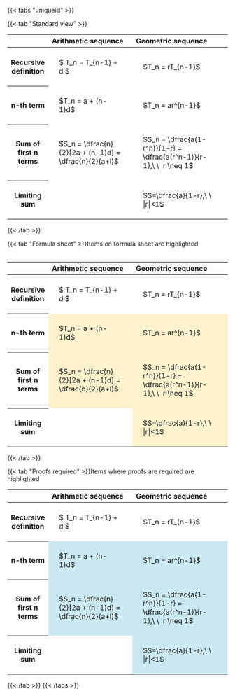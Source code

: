 ---
---

{{< tabs "uniqueid" >}}

{{< tab "Standard view" >}}
<style type="text/css">
#T_e6a6a th.col_heading {
  text-align: left;
  font-size: 1em;
}
#T_e6a6a td {
  text-align: left;
  font-size: 1em;
  padding: 1.5em;
}
#T_e6a6a_row0_col0, #T_e6a6a_row0_col1, #T_e6a6a_row1_col0, #T_e6a6a_row1_col1, #T_e6a6a_row2_col0, #T_e6a6a_row2_col1, #T_e6a6a_row3_col0, #T_e6a6a_row3_col1 {
  width: 400px;
  white-space: pre-wrap;
}
</style>
<table id="T_e6a6a">
  <thead>
    <tr>
      <th class="blank level0" >&nbsp;</th>
      <th id="T_e6a6a_level0_col0" class="col_heading level0 col0" >Arithmetic sequence</th>
      <th id="T_e6a6a_level0_col1" class="col_heading level0 col1" >Geometric sequence</th>
    </tr>
  </thead>
  <tbody>
    <tr>
      <th id="T_e6a6a_level0_row0" class="row_heading level0 row0" >Recursive definition</th>
      <td id="T_e6a6a_row0_col0" class="data row0 col0" >$ T_n = T_{n-1} + d $</td>
      <td id="T_e6a6a_row0_col1" class="data row0 col1" >$T_n = rT_{n-1}$</td>
    </tr>
    <tr>
      <th id="T_e6a6a_level0_row1" class="row_heading level0 row1" >n-th term</th>
      <td id="T_e6a6a_row1_col0" class="data row1 col0" >$T_n = a + (n-1)d$</td>
      <td id="T_e6a6a_row1_col1" class="data row1 col1" >$T_n = ar^{n-1}$</td>
    </tr>
    <tr>
      <th id="T_e6a6a_level0_row2" class="row_heading level0 row2" >Sum of first n terms</th>
      <td id="T_e6a6a_row2_col0" class="data row2 col0" >$S_n = \dfrac{n}{2}[2a + (n-1)d] = \dfrac{n}{2}(a+l)$</td>
      <td id="T_e6a6a_row2_col1" class="data row2 col1" >$S_n = \dfrac{a(1-r^n)}{1-r} = \dfrac{a(r^n-1)}{r-1},\ \  r \neq 1$</td>
    </tr>
    <tr>
      <th id="T_e6a6a_level0_row3" class="row_heading level0 row3" >Limiting sum</th>
      <td id="T_e6a6a_row3_col0" class="data row3 col0" ></td>
      <td id="T_e6a6a_row3_col1" class="data row3 col1" >$S=\dfrac{a}{1-r},\ \ |r|<1$</td>
    </tr>
  </tbody>
</table>
{{< /tab >}}

{{< tab "Formula sheet" >}}Items on formula sheet are highlighted
<br><br><style type="text/css">
#T_c2728 th.col_heading {
  text-align: left;
  font-size: 1em;
}
#T_c2728 td {
  text-align: left;
  font-size: 1em;
  padding: 1.5em;
}
#T_c2728_row0_col0, #T_c2728_row0_col1, #T_c2728_row3_col0 {
  width: 400px;
  white-space: pre-wrap;
}
#T_c2728_row1_col0, #T_c2728_row1_col1, #T_c2728_row2_col0, #T_c2728_row2_col1, #T_c2728_row3_col1 {
  width: 400px;
  background-color: rgba(255,194,10, 0.2);
  white-space: pre-wrap;
}
</style>
<table id="T_c2728">
  <thead>
    <tr>
      <th class="blank level0" >&nbsp;</th>
      <th id="T_c2728_level0_col0" class="col_heading level0 col0" >Arithmetic sequence</th>
      <th id="T_c2728_level0_col1" class="col_heading level0 col1" >Geometric sequence</th>
    </tr>
  </thead>
  <tbody>
    <tr>
      <th id="T_c2728_level0_row0" class="row_heading level0 row0" >Recursive definition</th>
      <td id="T_c2728_row0_col0" class="data row0 col0" >$ T_n = T_{n-1} + d $</td>
      <td id="T_c2728_row0_col1" class="data row0 col1" >$T_n = rT_{n-1}$</td>
    </tr>
    <tr>
      <th id="T_c2728_level0_row1" class="row_heading level0 row1" >n-th term</th>
      <td id="T_c2728_row1_col0" class="data row1 col0" >$T_n = a + (n-1)d$</td>
      <td id="T_c2728_row1_col1" class="data row1 col1" >$T_n = ar^{n-1}$</td>
    </tr>
    <tr>
      <th id="T_c2728_level0_row2" class="row_heading level0 row2" >Sum of first n terms</th>
      <td id="T_c2728_row2_col0" class="data row2 col0" >$S_n = \dfrac{n}{2}[2a + (n-1)d] = \dfrac{n}{2}(a+l)$</td>
      <td id="T_c2728_row2_col1" class="data row2 col1" >$S_n = \dfrac{a(1-r^n)}{1-r} = \dfrac{a(r^n-1)}{r-1},\ \  r \neq 1$</td>
    </tr>
    <tr>
      <th id="T_c2728_level0_row3" class="row_heading level0 row3" >Limiting sum</th>
      <td id="T_c2728_row3_col0" class="data row3 col0" ></td>
      <td id="T_c2728_row3_col1" class="data row3 col1" >$S=\dfrac{a}{1-r},\ \ |r|<1$</td>
    </tr>
  </tbody>
</table>
{{< /tab >}}

{{< tab "Proofs required" >}}Items where proofs are required are highlighted
<br>
<style type="text/css">
#T_10883 th.col_heading {
  text-align: left;
  font-size: 1em;
}
#T_10883 td {
  text-align: left;
  font-size: 1em;
  padding: 1.5em;
}
#T_10883_row0_col0, #T_10883_row0_col1, #T_10883_row3_col0 {
  width: 400px;
  white-space: pre-wrap;
}
#T_10883_row1_col0, #T_10883_row1_col1, #T_10883_row2_col0, #T_10883_row2_col1, #T_10883_row3_col1 {
  width: 400px;
  background-color: rgba(0,150,200, 0.2);
  white-space: pre-wrap;
}
</style>
<table id="T_10883">
  <thead>
    <tr>
      <th class="blank level0" >&nbsp;</th>
      <th id="T_10883_level0_col0" class="col_heading level0 col0" >Arithmetic sequence</th>
      <th id="T_10883_level0_col1" class="col_heading level0 col1" >Geometric sequence</th>
    </tr>
  </thead>
  <tbody>
    <tr>
      <th id="T_10883_level0_row0" class="row_heading level0 row0" >Recursive definition</th>
      <td id="T_10883_row0_col0" class="data row0 col0" >$ T_n = T_{n-1} + d $</td>
      <td id="T_10883_row0_col1" class="data row0 col1" >$T_n = rT_{n-1}$</td>
    </tr>
    <tr>
      <th id="T_10883_level0_row1" class="row_heading level0 row1" >n-th term</th>
      <td id="T_10883_row1_col0" class="data row1 col0" >$T_n = a + (n-1)d$</td>
      <td id="T_10883_row1_col1" class="data row1 col1" >$T_n = ar^{n-1}$</td>
    </tr>
    <tr>
      <th id="T_10883_level0_row2" class="row_heading level0 row2" >Sum of first n terms</th>
      <td id="T_10883_row2_col0" class="data row2 col0" >$S_n = \dfrac{n}{2}[2a + (n-1)d] = \dfrac{n}{2}(a+l)$</td>
      <td id="T_10883_row2_col1" class="data row2 col1" >$S_n = \dfrac{a(1-r^n)}{1-r} = \dfrac{a(r^n-1)}{r-1},\ \  r \neq 1$</td>
    </tr>
    <tr>
      <th id="T_10883_level0_row3" class="row_heading level0 row3" >Limiting sum</th>
      <td id="T_10883_row3_col0" class="data row3 col0" ></td>
      <td id="T_10883_row3_col1" class="data row3 col1" >$S=\dfrac{a}{1-r},\ \ |r|<1$</td>
    </tr>
  </tbody>
</table>
{{< /tab >}}
{{< /tabs >}}